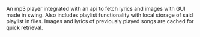 An mp3 player integrated with an api to fetch lyrics and images with GUI made in swing. Also includes playlist functionality with local storage of said playlist in files. Images and lyrics of previously played songs are cached for quick retrieval.
